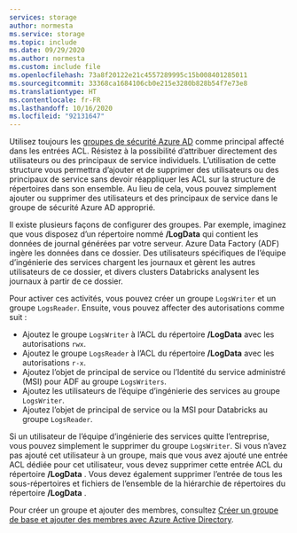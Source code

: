 ```yaml
---
services: storage
author: normesta
ms.service: storage
ms.topic: include
ms.date: 09/29/2020
ms.author: normesta
ms.custom: include file
ms.openlocfilehash: 73a8f20122e21c4557289995c15b008401285011
ms.sourcegitcommit: 33368ca1684106cb0e215e3280b828b54f7e73e8
ms.translationtype: HT
ms.contentlocale: fr-FR
ms.lasthandoff: 10/16/2020
ms.locfileid: "92131647"
---
```

Utilisez toujours les [groupes de sécurité Azure AD](https://docs.microsoft.com/azure/active-directory/fundamentals/active-directory-manage-groups) comme principal affecté dans les entrées ACL. Résistez à la possibilité d’attribuer directement des utilisateurs ou des principaux de service individuels. L’utilisation de cette structure vous permettra d’ajouter et de supprimer des utilisateurs ou des principaux de service sans devoir réappliquer les ACL sur la structure de répertoires dans son ensemble. Au lieu de cela, vous pouvez simplement ajouter ou supprimer des utilisateurs et des principaux de service dans le groupe de sécurité Azure AD approprié. 

Il existe plusieurs façons de configurer des groupes. Par exemple, imaginez que vous disposez d’un répertoire nommé **/LogData** qui contient les données de journal générées par votre serveur. Azure Data Factory (ADF) ingère les données dans ce dossier. Des utilisateurs spécifiques de l’équipe d’ingénierie des services chargent les journaux et gèrent les autres utilisateurs de ce dossier, et divers clusters Databricks analysent les journaux à partir de ce dossier. 

Pour activer ces activités, vous pouvez créer un groupe `LogsWriter` et un groupe `LogsReader`. Ensuite, vous pouvez affecter des autorisations comme suit :

- Ajoutez le groupe `LogsWriter` à l’ACL du répertoire **/LogData** avec les autorisations `rwx`.
- Ajoutez le groupe `LogsReader` à l’ACL du répertoire **/LogData** avec les autorisations `r-x`.
- Ajoutez l’objet de principal de service ou l’Identité du service administré (MSI) pour ADF au groupe `LogsWriters`.
- Ajoutez les utilisateurs de l’équipe d’ingénierie des services au groupe `LogsWriter`.
- Ajoutez l’objet de principal de service ou la MSI pour Databricks au groupe `LogsReader`.

Si un utilisateur de l’équipe d’ingénierie des services quitte l’entreprise, vous pouvez simplement le supprimer du groupe `LogsWriter`. Si vous n’avez pas ajouté cet utilisateur à un groupe, mais que vous avez ajouté une entrée ACL dédiée pour cet utilisateur, vous devez supprimer cette entrée ACL du répertoire **/LogData** . Vous devez également supprimer l’entrée de tous les sous-répertoires et fichiers de l’ensemble de la hiérarchie de répertoires du répertoire **/LogData** . 

Pour créer un groupe et ajouter des membres, consultez [Créer un groupe de base et ajouter des membres avec Azure Active Directory](https://docs.microsoft.com/azure/active-directory/fundamentals/active-directory-groups-create-azure-portal).